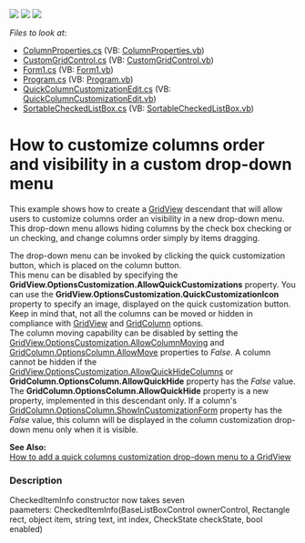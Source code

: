 <!-- default badges list -->
![](https://img.shields.io/endpoint?url=https://codecentral.devexpress.com/api/v1/VersionRange/128626914/15.2.4%2B)
[![](https://img.shields.io/badge/Open_in_DevExpress_Support_Center-FF7200?style=flat-square&logo=DevExpress&logoColor=white)](https://supportcenter.devexpress.com/ticket/details/E2015)
[![](https://img.shields.io/badge/📖_How_to_use_DevExpress_Examples-e9f6fc?style=flat-square)](https://docs.devexpress.com/GeneralInformation/403183)
<!-- default badges end -->
<!-- default file list -->
*Files to look at*:

* [ColumnProperties.cs](./CS/Sample/ColumnProperties.cs) (VB: [ColumnProperties.vb](./VB/Sample/ColumnProperties.vb))
* [CustomGridControl.cs](./CS/Sample/CustomGridControl.cs) (VB: [CustomGridControl.vb](./VB/Sample/CustomGridControl.vb))
* [Form1.cs](./CS/Sample/Form1.cs) (VB: [Form1.vb](./VB/Sample/Form1.vb))
* [Program.cs](./CS/Sample/Program.cs) (VB: [Program.vb](./VB/Sample/Program.vb))
* [QuickColumnCustomizationEdit.cs](./CS/Sample/QuickColumnCustomizationEdit.cs) (VB: [QuickColumnCustomizationEdit.vb](./VB/Sample/QuickColumnCustomizationEdit.vb))
* [SortableCheckedListBox.cs](./CS/Sample/SortableCheckedListBox.cs) (VB: [SortableCheckedListBox.vb](./VB/Sample/SortableCheckedListBox.vb))
<!-- default file list end -->
# How to customize columns order and visibility in a custom drop-down menu


<p>This example shows how to create a <a href="http://documentation.devexpress.com/#WindowsForms/clsDevExpressXtraGridViewsGridGridViewtopic">GridView</a> descendant that will allow users to customize columns order an visibility in a new drop-down menu. This drop-down menu allows hiding columns by the check box checking or un checking, and change columns order simply by items dragging. </p><p>The drop-down menu can be invoked by clicking the quick customization button, which is placed on the column button. <br />
This menu can be disabled by specifying the <strong>GridView.OptionsCustomization.AllowQuickCustomizations</strong> property. You can use the <strong>GridView.OptionsCustomization.QuickCustomizationIcon</strong> property to specify an image, displayed on the quick customization button. <br />
Keep in mind that, not all the columns can be moved or hidden in compliance with <a href="http://documentation.devexpress.com/#WindowsForms/clsDevExpressXtraGridViewsGridGridViewtopic">GridView</a> and <a href="http://documentation.devexpress.com/#WindowsForms/clsDevExpressXtraGridColumnsGridColumntopic">GridColumn</a> options.<br />
The column moving capability can be disabled by setting the <a href="http://documentation.devexpress.com/#WindowsForms/DevExpressXtraGridViewsGridGridOptionsCustomization_AllowColumnMovingtopic">GridView.OptionsCustomization.AllowColumnMoving</a> and <a href="http://documentation.devexpress.com/#WindowsForms/DevExpressXtraGridColumnsOptionsColumn_AllowMovetopic">GridColumn.OptionsColumn.AllowMove</a> properties to <i>False</i>. A column cannot be hidden if the <a href="http://documentation.devexpress.com/#WindowsForms/DevExpressXtraGridViewsGridGridOptionsCustomization_AllowQuickHideColumnstopic">GridView.OptionsCustomization.AllowQuickHideColumns</a> or <strong>GridColumn.OptionsColumn.AllowQuickHide</strong> property has the <i>False</i> value. The <strong>GridColumn.OptionsColumn.AllowQuickHide</strong> property is a new property, implemented in this descendant only. If a column's <a href="http://documentation.devexpress.com/#WindowsForms/DevExpressXtraGridColumnsOptionsColumn_ShowInCustomizationFormtopic">GridColumn.OptionsColumn.ShowInCustomizationForm</a> property has the <i>False</i> value, this column will be displayed in the column customization drop-down menu only when it is visible.</p><p><strong>See Also:</strong><br />
<a href="https://www.devexpress.com/Support/Center/p/K18345">How to add a quick columns customization drop-down menu to a GridView</a></p>


<h3>Description</h3>

CheckedItemInfo constructor now takes seven paameters:&nbsp;CheckedItemInfo(BaseListBoxControl ownerControl, Rectangle rect, object item, string text, int index, CheckState checkState, bool enabled)

<br/>


